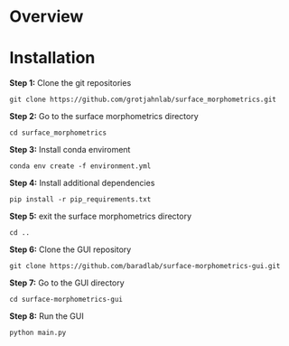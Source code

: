 # Overview 

# Installation

**Step 1:** Clone the git repositories
```
git clone https://github.com/grotjahnlab/surface_morphometrics.git
```

**Step 2:** Go to the surface morphometrics directory
```
cd surface_morphometrics
```

**Step 3:** Install conda enviroment
```
conda env create -f environment.yml
```

**Step 4:** Install additional dependencies 
```
pip install -r pip_requirements.txt
```

**Step 5:** exit the surface morphometrics directory
```
cd ..
```

**Step 6:** Clone the GUI repository
```
git clone https://github.com/baradlab/surface-morphometrics-gui.git
```

**Step 7:** Go to the GUI directory 
```
cd surface-morphometrics-gui
```

**Step 8:** Run the GUI 
```
python main.py
```